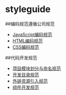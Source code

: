 styleguide
==========

##编码规范遵循公司规范
* [JavaScript编码规范](http://styleguide.baidu.com/style/javascript/index.html)
* [HTML编码规范](http://styleguide.baidu.com/style/html/index.html)
* [CSS编码规范](http://styleguide.baidu.com/style/css/index.html)

##代码开发规范
* [项目模块划分与命名规范](./MODULES.md)
* [开发目录规范](./FOLDER.MD)
* [外链资源引入规范](./LINK.md)
* [组件开发规范](./WIDGET.md)
